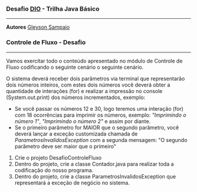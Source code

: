 ### Desafio [DIO](https://web.dio.me/home) - Trilha Java Básico
***
**Autores**
[Gleyson Sampaio](https://github.com/glysns)

### Controle de Fluxo - Desafio
***
Vamos exercitar todo o conteúdo apresentado no módulo de Controle de Fluxo codificando o seguinte cenário o 
seguinte cenário.

O sistema deverá receber dois parâmetros via terminal que representarão dois números inteiros, com estes dois 
números você deverá obter a quantidade de interações (for) e realizar a impressão no console (System.out.print) dos 
números incrementados, exemplo:

* Se você passar os números 12 e 30, logo teremos uma interação (for) com 18 ocorrências para imprimir os números, 
exemplo: _"Imprimindo o número 1"_, _"Imprimindo o número 2"_ e assim por diante.
* Se o primeiro parâmetro for MAIOR que o segundo parâmetro, você deverá lançar a exceção customizada chamada de  
_ParametrosInvalidosException_ com a segunda mensagem: "O segundo parâmetro deve ser maior que o primeiro"

1. Crie o projeto DesafioControleFluxo
2. Dentro do projeto, crie a classe Contador.java para realizar toda a codificação do nosso programa.
3. Dentro do projeto, crie a classe ParametrosInvalidosException que representará a exceção de negócio no sistema.